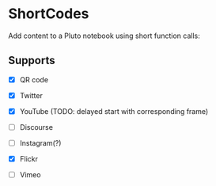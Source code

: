 # ShortCodes

Add content to a Pluto notebook using short function calls:

## Supports

- [x] QR code
- [x] Twitter
- [x] YouTube (TODO: delayed start with corresponding frame)
- [ ] Discourse  
- [ ] Instagram(?)
- [x] Flickr
- [ ] Vimeo

